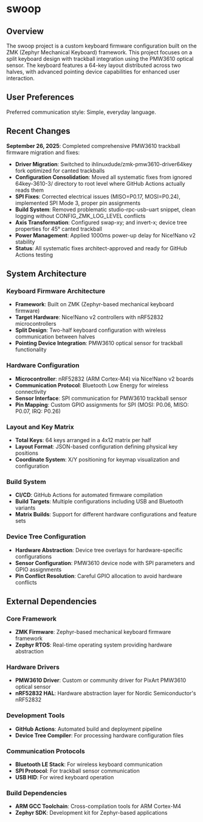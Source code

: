 # swoop

## Overview

The swoop project is a custom keyboard firmware configuration built on the ZMK (Zephyr Mechanical Keyboard) framework. This project focuses on a split keyboard design with trackball integration using the PMW3610 optical sensor. The keyboard features a 64-key layout distributed across two halves, with advanced pointing device capabilities for enhanced user interaction.

## User Preferences

Preferred communication style: Simple, everyday language.

## Recent Changes

**September 26, 2025**: Completed comprehensive PMW3610 trackball firmware migration and fixes:
- **Driver Migration**: Switched to ihlinuxdude/zmk-pmw3610-driver64key fork optimized for canted trackballs
- **Configuration Consolidation**: Moved all systematic fixes from ignored 64key-3610-3/ directory to root level where GitHub Actions actually reads them
- **SPI Fixes**: Corrected electrical issues (MISO=P0.17, MOSI=P0.24), implemented SPI Mode 3, proper pin assignments
- **Build System**: Removed problematic studio-rpc-usb-uart snippet, clean logging without CONFIG_ZMK_LOG_LEVEL conflicts
- **Axis Transformation**: Configured swap-xy; and invert-x; device tree properties for 45° canted trackball
- **Power Management**: Applied 1000ms power-up delay for Nice!Nano v2 stability
- **Status**: All systematic fixes architect-approved and ready for GitHub Actions testing

## System Architecture

### Keyboard Firmware Architecture
- **Framework**: Built on ZMK (Zephyr-based mechanical keyboard firmware)
- **Target Hardware**: Nice!Nano v2 controllers with nRF52832 microcontrollers
- **Split Design**: Two-half keyboard configuration with wireless communication between halves
- **Pointing Device Integration**: PMW3610 optical sensor for trackball functionality

### Hardware Configuration
- **Microcontroller**: nRF52832 (ARM Cortex-M4) via Nice!Nano v2 boards
- **Communication Protocol**: Bluetooth Low Energy for wireless connectivity
- **Sensor Interface**: SPI communication for PMW3610 trackball sensor
- **Pin Mapping**: Custom GPIO assignments for SPI (MOSI: P0.06, MISO: P0.07, IRQ: P0.26)

### Layout and Key Matrix
- **Total Keys**: 64 keys arranged in a 4x12 matrix per half
- **Layout Format**: JSON-based configuration defining physical key positions
- **Coordinate System**: X/Y positioning for keymap visualization and configuration

### Build System
- **CI/CD**: GitHub Actions for automated firmware compilation
- **Build Targets**: Multiple configurations including USB and Bluetooth variants
- **Matrix Builds**: Support for different hardware configurations and feature sets

### Device Tree Configuration
- **Hardware Abstraction**: Device tree overlays for hardware-specific configurations
- **Sensor Configuration**: PMW3610 device node with SPI parameters and GPIO assignments
- **Pin Conflict Resolution**: Careful GPIO allocation to avoid hardware conflicts

## External Dependencies

### Core Framework
- **ZMK Firmware**: Zephyr-based mechanical keyboard firmware framework
- **Zephyr RTOS**: Real-time operating system providing hardware abstraction

### Hardware Drivers
- **PMW3610 Driver**: Custom or community driver for PixArt PMW3610 optical sensor
- **nRF52832 HAL**: Hardware abstraction layer for Nordic Semiconductor's nRF52832

### Development Tools
- **GitHub Actions**: Automated build and deployment pipeline
- **Device Tree Compiler**: For processing hardware configuration files

### Communication Protocols
- **Bluetooth LE Stack**: For wireless keyboard communication
- **SPI Protocol**: For trackball sensor communication
- **USB HID**: For wired keyboard operation

### Build Dependencies
- **ARM GCC Toolchain**: Cross-compilation tools for ARM Cortex-M4
- **Zephyr SDK**: Development kit for Zephyr-based applications
